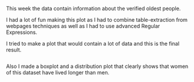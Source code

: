 This week the data contain information about the verified oldest people. 

I had a lot of fun making this plot as I had to combine table-extraction from webpages techniques as well as I had to use advanced Regular Expressions. 

I tried to make a plot that would contain a lot of data and this is the final result. 

<img source="" >

Also I made a boxplot and a distribution plot that clearly shows that women of this dataset have lived longer than men.

